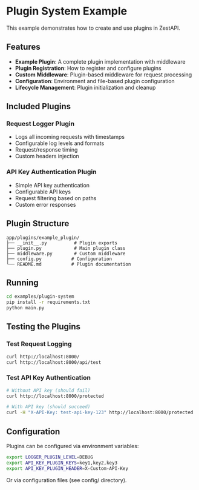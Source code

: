 # Plugin System Example

This example demonstrates how to create and use plugins in ZestAPI.

## Features

- **Example Plugin**: A complete plugin implementation with middleware
- **Plugin Registration**: How to register and configure plugins
- **Custom Middleware**: Plugin-based middleware for request processing
- **Configuration**: Environment and file-based plugin configuration
- **Lifecycle Management**: Plugin initialization and cleanup

## Included Plugins

### Request Logger Plugin
- Logs all incoming requests with timestamps
- Configurable log levels and formats
- Request/response timing
- Custom headers injection

### API Key Authentication Plugin
- Simple API key authentication
- Configurable API keys
- Request filtering based on paths
- Custom error responses

## Plugin Structure

```
app/plugins/example_plugin/
├── __init__.py          # Plugin exports
├── plugin.py            # Main plugin class
├── middleware.py        # Custom middleware
├── config.py           # Configuration
└── README.md           # Plugin documentation
```

## Running

```bash
cd examples/plugin-system
pip install -r requirements.txt
python main.py
```

## Testing the Plugins

### Test Request Logging
```bash
curl http://localhost:8000/
curl http://localhost:8000/api/test
```

### Test API Key Authentication
```bash
# Without API key (should fail)
curl http://localhost:8000/protected

# With API key (should succeed)
curl -H "X-API-Key: test-api-key-123" http://localhost:8000/protected
```

## Configuration

Plugins can be configured via environment variables:

```bash
export LOGGER_PLUGIN_LEVEL=DEBUG
export API_KEY_PLUGIN_KEYS=key1,key2,key3
export API_KEY_PLUGIN_HEADER=X-Custom-API-Key
```

Or via configuration files (see config/ directory).
